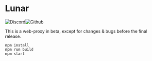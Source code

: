 # Lunar
[![Discord](https://skillicons.dev/icons?i=discord)](https://skillicons.dev)[![Github](https://skillicons.dev/icons?i=github)](https://github.com/Lunar-Services/Lunar)

This is a web-proxy in beta, except for changes & bugs before the final release.

```
npm install
npm run build
npm start
```
